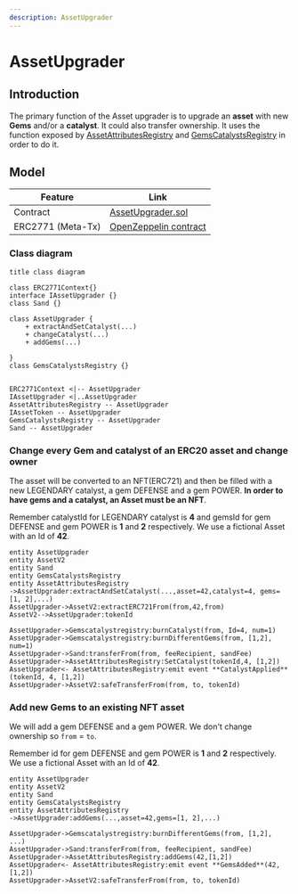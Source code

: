 ```yaml
---
description: AssetUpgrader
---
```


# AssetUpgrader

## Introduction

The primary function of the Asset upgrader is to upgrade an **asset** with new **Gems** and/or a **catalyst**. It could also transfer ownership. It uses the function exposed by [AssetAttributesRegistry](./asset-attributes-registry.md) and [GemsCatalystsRegistry](../catalyst/catalyst.md) in order to do it.

## Model

| Feature           | Link                                                                                                                            |
| ----------------- | ------------------------------------------------------------------------------------------------------------------------------- |
| Contract          | [AssetUpgrader.sol](https://github.com/thesandboxgame/sandbox-smart-contracts/blob/master/src/solc_0.8/asset/AssetUpgrader.sol) |
| ERC2771 (Meta-Tx) | [OpenZeppelin contract](https://docs.openzeppelin.com/contracts/4.x/api/metatx#ERC2771Context)                                  |

### Class diagram

```plantuml
title class diagram

class ERC2771Context{}
interface IAssetUpgrader {}
class Sand {}

class AssetUpgrader {
    + extractAndSetCatalyst(...)
    + changeCatalyst(...)
    + addGems(...)

}
class GemsCatalystsRegistry {}


ERC2771Context <|-- AssetUpgrader
IAssetUpgrader <|..AssetUpgrader
AssetAttributesRegistry -- AssetUpgrader
IAssetToken -- AssetUpgrader
GemsCatalystsRegistry -- AssetUpgrader
Sand -- AssetUpgrader
```

### Change every Gem and catalyst of an ERC20 asset and change owner

The asset will be converted to an NFT(ERC721) and then be filled with a new LEGENDARY catalyst, a gem DEFENSE and a gem POWER. **In order to have gems and a catalyst, an Asset must be an NFT**.

Remember catalystId for LEGENDARY catalyst is **4** and gemsId for gem DEFENSE and gem POWER is **1** and **2** respectively. We use a fictional Asset with an Id of **42**.

```plantuml
entity AssetUpgrader
entity AssetV2
entity Sand
entity GemsCatalystsRegistry
entity AssetAttributesRegistry
->AssetUpgrader:extractAndSetCatalyst(...,asset=42,catalyst=4, gems=[1, 2],...)
AssetUpgrader->AssetV2:extractERC721From(from,42,from)
AssetV2-->AssetUpgrader:tokenId

AssetUpgrader->Gemscatalystregistry:burnCatalyst(from, Id=4, num=1)
AssetUpgrader->Gemscatalystregistry:burnDifferentGems(from, [1,2], num=1)
AssetUpgrader->Sand:transferFrom(from, feeRecipient, sandFee)
AssetUpgrader->AssetAttributesRegistry:SetCatalyst(tokenId,4, [1,2])
AssetUpgrader<- AssetAttributesRegistry:emit event **CatalystApplied**(tokenId, 4, [1,2])
AssetUpgrader->AssetV2:safeTransferFrom(from, to, tokenId)

```

### Add new Gems to an existing NFT asset

We will add a gem DEFENSE and a gem POWER. We don't change ownership so `from` = `to`.

Remember id for gem DEFENSE and gem POWER is **1** and **2** respectively. We use a fictional Asset with an Id of **42**.

```plantuml
entity AssetUpgrader
entity AssetV2
entity Sand
entity GemsCatalystsRegistry
entity AssetAttributesRegistry
->AssetUpgrader:addGems(...,asset=42,gems=[1, 2],...)

AssetUpgrader->Gemscatalystregistry:burnDifferentGems(from, [1,2], ...)
AssetUpgrader->Sand:transferFrom(from, feeRecipient, sandFee)
AssetUpgrader->AssetAttributesRegistry:addGems(42,[1,2])
AssetUpgrader<- AssetAttributesRegistry:emit event **GemsAdded**(42,[1,2])
AssetUpgrader->AssetV2:safeTransferFrom(from, to, tokenId)

```

